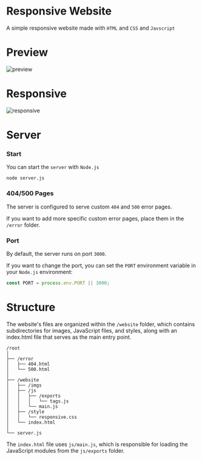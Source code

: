 # Responsive Website

A simple responsive website made with `HTML` and `CSS` and `Javscript`

# Preview

![preview](https://github.com/user-attachments/assets/585b558c-286f-4345-b32d-ab0357c61e79)

# Responsive

![responsive](https://github.com/user-attachments/assets/2672840e-4e02-44a2-9606-8d22c23bcaed)

# Server

### Start

You can start the `server` with `Node.js`

```
node server.js
```

### 404/500 Pages

The server is configured to serve custom `404` and `500` error pages. 

If you want to add more specific custom error pages, place them in the `/error` folder.

### Port

By default, the server runs on port `3000`. 

If you want to change the port, you can set the `PORT` environment variable in your `Node.js` environment:

```js
const PORT = process.env.PORT || 3000;
```

# Structure

The website's files are organized within the `/website` folder, which contains subdirectories for images, JavaScript files, and styles, along with an index.html file that serves as the main entry point.
 
```
/root
│
├── /error
│   ├── 404.html
│   └── 500.html
│
├── /website
│   ├── /imgs
│   ├── /js
│   │   ├── /exports
│   │   │   └── tags.js
│   │   └── main.js
│   ├── /style
│   │   └── responsive.css
│   └── index.html
│
└── server.js
```

The `index.html` file uses `js/main.js`, which is responsible for loading the JavaScript modules from the `js/exports` folder.

